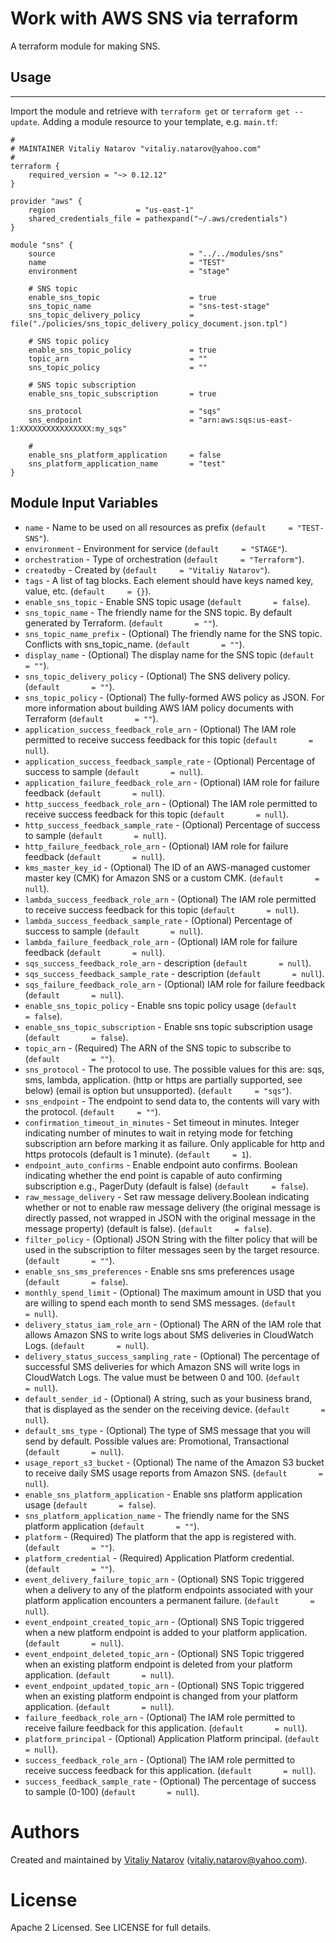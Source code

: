 # Work with AWS SNS via terraform

A terraform module for making SNS.

## Usage
----------------------

Import the module and retrieve with ```terraform get``` or ```terraform get --update```. Adding a module resource to your template, e.g. `main.tf`:

```
#
# MAINTAINER Vitaliy Natarov "vitaliy.natarov@yahoo.com"
#
terraform {
    required_version = "~> 0.12.12"
}

provider "aws" {
    region                  = "us-east-1"
    shared_credentials_file = pathexpand("~/.aws/credentials")
}

module "sns" {
    source                              = "../../modules/sns"
    name                                = "TEST"
    environment                         = "stage"

    # SNS topic
    enable_sns_topic                    = true
    sns_topic_name                      = "sns-test-stage"
    sns_topic_delivery_policy           = file("./policies/sns_topic_delivery_policy_document.json.tpl")

    # SNS topic policy
    enable_sns_topic_policy             = true
    topic_arn                           = ""
    sns_topic_policy                    = ""

    # SNS topic subscription
    enable_sns_topic_subscription       = true
    
    sns_protocol                        = "sqs"
    sns_endpoint                        = "arn:aws:sqs:us-east-1:XXXXXXXXXXXXXXXX:my_sqs"

    # 
    enable_sns_platform_application     = false
    sns_platform_application_name       = "test"
}

```

Module Input Variables
----------------------

- `name` - Name to be used on all resources as prefix (`default     = "TEST-SNS"`).
- `environment` - Environment for service (`default     = "STAGE"`).
- `orchestration` - Type of orchestration (`default     = "Terraform"`).
- `createdby` - Created by (`default     = "Vitaliy Natarov"`).
- `tags` - A list of tag blocks. Each element should have keys named key, value, etc. (`default     = {}`).
- `enable_sns_topic` - Enable SNS topic usage (`default       = false`).
- `sns_topic_name` - The friendly name for the SNS topic. By default generated by Terraform. (`default       = ""`).
- `sns_topic_name_prefix` - (Optional) The friendly name for the SNS topic. Conflicts with sns_topic_name. (`default       = ""`).
- `display_name` - (Optional) The display name for the SNS topic (`default       = ""`).
- `sns_topic_delivery_policy` - (Optional) The SNS delivery policy. (`default       = ""`).
- `sns_topic_policy` - (Optional) The fully-formed AWS policy as JSON. For more information about building AWS IAM policy documents with Terraform (`default       = ""`).
- `application_success_feedback_role_arn` - (Optional) The IAM role permitted to receive success feedback for this topic (`default       = null`).
- `application_success_feedback_sample_rate` - (Optional) Percentage of success to sample (`default       = null`).
- `application_failure_feedback_role_arn` - (Optional) IAM role for failure feedback (`default       = null`).
- `http_success_feedback_role_arn` - (Optional) The IAM role permitted to receive success feedback for this topic (`default       = null`).
- `http_success_feedback_sample_rate` - (Optional) Percentage of success to sample (`default       = null`).
- `http_failure_feedback_role_arn` - (Optional) IAM role for failure feedback (`default       = null`).
- `kms_master_key_id` - (Optional) The ID of an AWS-managed customer master key (CMK) for Amazon SNS or a custom CMK. (`default       = null`).
- `lambda_success_feedback_role_arn` - (Optional) The IAM role permitted to receive success feedback for this topic (`default       = null`).
- `lambda_success_feedback_sample_rate` - (Optional) Percentage of success to sample (`default       = null`).
- `lambda_failure_feedback_role_arn` - (Optional) IAM role for failure feedback (`default       = null`).
- `sqs_success_feedback_role_arn` - description (`default       = null`).
- `sqs_success_feedback_sample_rate` - description (`default       = null`).
- `sqs_failure_feedback_role_arn` - (Optional) IAM role for failure feedback (`default       = null`).
- `enable_sns_topic_policy` - Enable sns topic policy usage (`default       = false`).
- `enable_sns_topic_subscription` - Enable sns topic subscription usage (`default       = false`).
- `topic_arn` - (Required) The ARN of the SNS topic to subscribe to (`default       = ""`).
- `sns_protocol` - The protocol to use. The possible values for this are: sqs, sms, lambda, application. (http or https are partially supported, see below) (email is option but unsupported). (`default     = "sqs"`).
- `sns_endpoint` - The endpoint to send data to, the contents will vary with the protocol. (`default     = ""`).
- `confirmation_timeout_in_minutes` - Set timeout in minutes. Integer indicating number of minutes to wait in retying mode for fetching subscription arn before marking it as failure. Only applicable for http and https protocols (default is 1 minute). (`default     = 1`).
- `endpoint_auto_confirms` - Enable endpoint auto confirms. Boolean indicating whether the end point is capable of auto confirming subscription e.g., PagerDuty (default is false) (`default     = false`).
- `raw_message_delivery` - Set raw message delivery.Boolean indicating whether or not to enable raw message delivery (the original message is directly passed, not wrapped in JSON with the original message in the message property) (default is false). (`default     = false`).
- `filter_policy` - (Optional) JSON String with the filter policy that will be used in the subscription to filter messages seen by the target resource. (`default       = ""`).
- `enable_sns_sms_preferences` - Enable sns sms preferences usage (`default       = false`).
- `monthly_spend_limit` - (Optional) The maximum amount in USD that you are willing to spend each month to send SMS messages. (`default       = null`).
- `delivery_status_iam_role_arn` - (Optional) The ARN of the IAM role that allows Amazon SNS to write logs about SMS deliveries in CloudWatch Logs. (`default       = null`).
- `delivery_status_success_sampling_rate` - (Optional) The percentage of successful SMS deliveries for which Amazon SNS will write logs in CloudWatch Logs. The value must be between 0 and 100. (`default       = null`).
- `default_sender_id` - (Optional) A string, such as your business brand, that is displayed as the sender on the receiving device. (`default       = null`).
- `default_sms_type` - (Optional) The type of SMS message that you will send by default. Possible values are: Promotional, Transactional (`default       = null`).
- `usage_report_s3_bucket` - (Optional) The name of the Amazon S3 bucket to receive daily SMS usage reports from Amazon SNS. (`default       = null`).
- `enable_sns_platform_application` - Enable sns platform application usage (`default       = false`).
- `sns_platform_application_name` - The friendly name for the SNS platform application (`default       = ""`).
- `platform` - (Required) The platform that the app is registered with. (`default       = ""`).
- `platform_credential` - (Required) Application Platform credential.  (`default       = ""`).
- `event_delivery_failure_topic_arn` - (Optional) SNS Topic triggered when a delivery to any of the platform endpoints associated with your platform application encounters a permanent failure. (`default       = null`).
- `event_endpoint_created_topic_arn` - (Optional) SNS Topic triggered when a new platform endpoint is added to your platform application. (`default       = null`).
- `event_endpoint_deleted_topic_arn` - (Optional) SNS Topic triggered when an existing platform endpoint is deleted from your platform application. (`default       = null`).
- `event_endpoint_updated_topic_arn` - (Optional) SNS Topic triggered when an existing platform endpoint is changed from your platform application. (`default       = null`).
- `failure_feedback_role_arn` - (Optional) The IAM role permitted to receive failure feedback for this application. (`default       = null`).
- `platform_principal` - (Optional) Application Platform principal. (`default       = null`).
- `success_feedback_role_arn` - (Optional) The IAM role permitted to receive success feedback for this application. (`default       = null`).
- `success_feedback_sample_rate` - (Optional) The percentage of success to sample (0-100) (`default       = null`).


Authors
=======

Created and maintained by [Vitaliy Natarov](https://github.com/SebastianUA)
(vitaliy.natarov@yahoo.com).

License
=======

Apache 2 Licensed. See LICENSE for full details.
